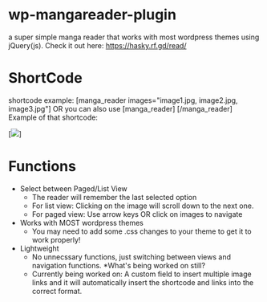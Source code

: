 # wp-mangareader-plugin
a super simple manga reader that works with most wordpress themes using jQuery(js).
Check it out here: https://hasky.rf.gd/read/

# ShortCode
shortcode example: [manga_reader images="image1.jpg, image2.jpg, image3.jpg"] OR you can also use [manga_reader]  [/manga_reader]
Example of that shortcode: 


[<img src="http://i.epvpimg.com/qle7aab.png">]


# Functions
  * Select between Paged/List View
      * The reader will remember the last selected option
      * For list view: Clicking on the image will scroll down to the next one.
      * For paged view: Use arrow keys OR click on images to navigate
  * Works with MOST wordpress themes
      * You may need to add some .css changes to your theme to get it to work properly!
  * Lightweight
      * No unnecssary functions, just switching between views and navigation functions.
  *What's being worked on still?
      * Currently being worked on: A custom field to insert multiple image links and it will automatically insert the shortcode and links into the correct format.
     
     

